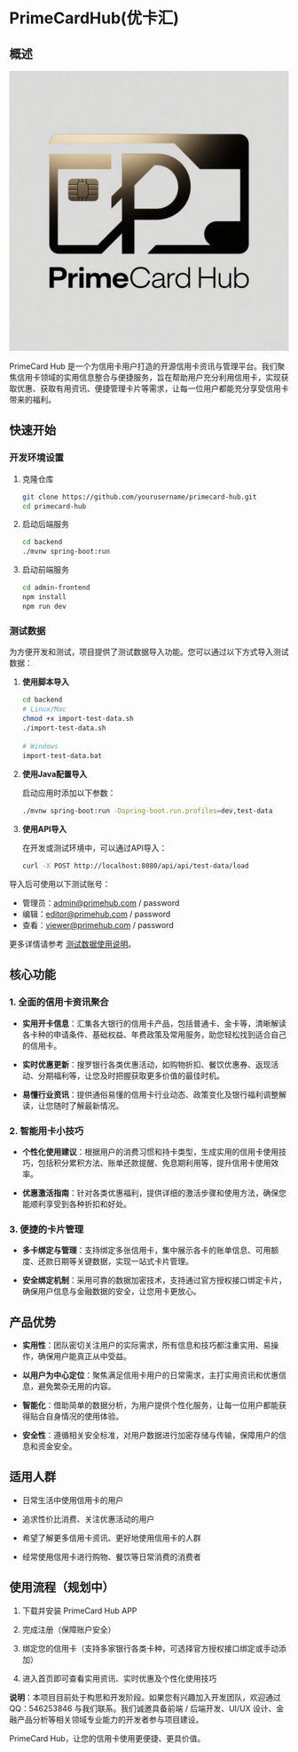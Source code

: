 # PrimeCardHub(优卡汇)

## 概述

![log.png](log.png)

PrimeCard Hub 是一个为信用卡用户打造的开源信用卡资讯与管理平台。我们聚焦信用卡领域的实用信息整合与便捷服务，旨在帮助用户充分利用信用卡，实现获取优惠、获取有用资讯、便捷管理卡片等需求，让每一位用户都能充分享受信用卡带来的福利。

## 快速开始

### 开发环境设置

1. 克隆仓库
   ```bash
   git clone https://github.com/yourusername/primecard-hub.git
   cd primecard-hub
   ```

2. 启动后端服务
   ```bash
   cd backend
   ./mvnw spring-boot:run
   ```

3. 启动前端服务
   ```bash
   cd admin-frontend
   npm install
   npm run dev
   ```

### 测试数据

为方便开发和测试，项目提供了测试数据导入功能。您可以通过以下方式导入测试数据：

1. **使用脚本导入**
   ```bash
   cd backend
   # Linux/Mac
   chmod +x import-test-data.sh
   ./import-test-data.sh
   
   # Windows
   import-test-data.bat
   ```

2. **使用Java配置导入**
   
   启动应用时添加以下参数：
   ```bash
   ./mvnw spring-boot:run -Dspring-boot.run.profiles=dev,test-data
   ```

3. **使用API导入**
   
   在开发或测试环境中，可以通过API导入：
   ```bash
   curl -X POST http://localhost:8080/api/api/test-data/load
   ```

导入后可使用以下测试账号：
- 管理员：admin@primehub.com / password
- 编辑：editor@primehub.com / password
- 查看：viewer@primehub.com / password

更多详情请参考 [测试数据使用说明](backend/TEST-DATA-README.md)。




## 核心功能



### 1. 全面的信用卡资讯聚合&#xA;



*   **实用开卡信息**：汇集各大银行的信用卡产品，包括普通卡、金卡等，清晰解读各卡种的申请条件、基础权益、年费政策及常用服务，助您轻松找到适合自己的信用卡。


*   **实时优惠更新**：搜罗银行各类优惠活动，如购物折扣、餐饮优惠券、返现活动、分期福利等，让您及时把握获取更多价值的最佳时机。


*   **易懂行业资讯**：提供通俗易懂的信用卡行业动态、政策变化及银行福利调整解读，让您随时了解最新情况。


### 2. 智能用卡小技巧&#xA;



*   **个性化使用建议**：根据用户的消费习惯和持卡类型，生成实用的信用卡使用技巧，包括积分累积方法、账单还款提醒、免息期利用等，提升信用卡使用效率。


*   **优惠激活指南**：针对各类优惠福利，提供详细的激活步骤和使用方法，确保您能顺利享受到各种折扣和好处。


### 3. 便捷的卡片管理&#xA;



*   **多卡绑定与管理**：支持绑定多张信用卡，集中展示各卡的账单信息、可用额度、还款日期等关键数据，实现一站式卡片管理。


*   **安全绑定机制**：采用可靠的数据加密技术，支持通过官方授权接口绑定卡片，确保用户信息与金融数据的安全，让您用卡更放心。


## 产品优势





*   **实用性**：团队密切关注用户的实际需求，所有信息和技巧都注重实用、易操作，确保用户能真正从中受益。


*   **以用户为中心定位**：聚焦满足信用卡用户的日常需求，主打实用资讯和优惠信息，避免繁杂无用的内容。


*   **智能化**：借助简单的数据分析，为用户提供个性化服务，让每一位用户都能获得贴合自身情况的使用体验。


*   **安全性**：遵循相关安全标准，对用户数据进行加密存储与传输，保障用户的信息和资金安全。


## 适用人群





*   日常生活中使用信用卡的用户


*   追求性价比消费、关注优惠活动的用户


*   希望了解更多信用卡资讯、更好地使用信用卡的人群


*   经常使用信用卡进行购物、餐饮等日常消费的消费者


## 使用流程（规划中）





1.  下载并安装 PrimeCard Hub APP


2.  完成注册（保障账户安全）


3.  绑定您的信用卡（支持多家银行各类卡种，可选择官方授权接口绑定或手动添加）


4.  进入首页即可查看实用资讯、实时优惠及个性化使用技巧

**说明**：本项目目前处于构思和开发阶段。如果您有兴趣加入开发团队，欢迎通过 QQ：546253846 与我们联系。我们诚邀具备前端 / 后端开发、UI/UX 设计、金融产品分析等相关领域专业能力的开发者参与项目建设。


PrimeCard Hub，让您的信用卡使用更便捷、更具价值。